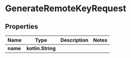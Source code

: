 
# GenerateRemoteKeyRequest

## Properties
Name | Type | Description | Notes
------------ | ------------- | ------------- | -------------
**name** | **kotlin.String** |  | 



